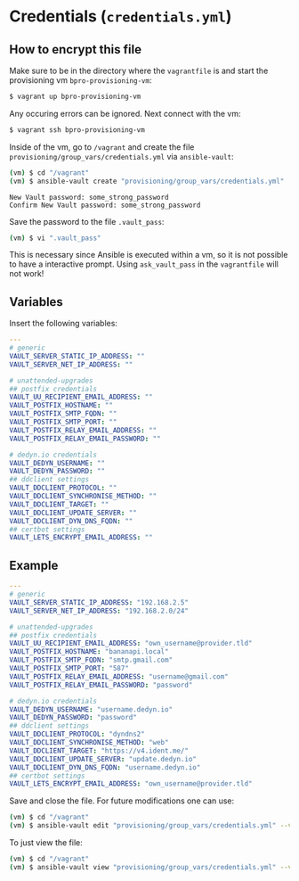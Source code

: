 # Credentials (`credentials.yml`)
## How to encrypt this file
Make sure to be in the directory where the `vagrantfile` is and start the provisioning vm `bpro-provisioning-vm`:
```bash
$ vagrant up bpro-provisioning-vm
```

Any occuring errors can be ignored. Next connect with the vm:
```bash
$ vagrant ssh bpro-provisioning-vm
```

Inside of the vm, go to `/vagrant` and create the file `provisioning/group_vars/credentials.yml` via `ansible-vault`:
```bash
(vm) $ cd "/vagrant"
(vm) $ ansible-vault create "provisioning/group_vars/credentials.yml"
```
```
New Vault password: some_strong_password
Confirm New Vault password: some_strong_password
```

Save the password to the file `.vault_pass`:
```bash
(vm) $ vi ".vault_pass"
```

This is necessary since Ansible is executed within a vm, so it is not possible to have a interactive prompt. Using `ask_vault_pass` in the `vagrantfile` will not work!

## Variables
Insert the following variables:
```yml
---
# generic
VAULT_SERVER_STATIC_IP_ADDRESS: ""
VAULT_SERVER_NET_IP_ADDRESS: ""

# unattended-upgrades
## postfix credentials
VAULT_UU_RECIPIENT_EMAIL_ADDRESS: ""
VAULT_POSTFIX_HOSTNAME: ""
VAULT_POSTFIX_SMTP_FQDN: ""
VAULT_POSTFIX_SMTP_PORT: ""
VAULT_POSTFIX_RELAY_EMAIL_ADDRESS: ""
VAULT_POSTFIX_RELAY_EMAIL_PASSWORD: ""

# dedyn.io credentials
VAULT_DEDYN_USERNAME: ""
VAULT_DEDYN_PASSWORD: ""
## ddclient settings
VAULT_DDCLIENT_PROTOCOL: ""
VAULT_DDCLIENT_SYNCHRONISE_METHOD: ""
VAULT_DDCLIENT_TARGET: ""
VAULT_DDCLIENT_UPDATE_SERVER: ""
VAULT_DDCLIENT_DYN_DNS_FQDN: ""
## certbot settings
VAULT_LETS_ENCRYPT_EMAIL_ADDRESS: ""
```

## Example
```yml
---
# generic
VAULT_SERVER_STATIC_IP_ADDRESS: "192.168.2.5"
VAULT_SERVER_NET_IP_ADDRESS: "192.168.2.0/24"

# unattended-upgrades
## postfix credentials
VAULT_UU_RECIPIENT_EMAIL_ADDRESS: "own_username@provider.tld"
VAULT_POSTFIX_HOSTNAME: "bananapi.local"
VAULT_POSTFIX_SMTP_FQDN: "smtp.gmail.com"
VAULT_POSTFIX_SMTP_PORT: "587"
VAULT_POSTFIX_RELAY_EMAIL_ADDRESS: "username@gmail.com"
VAULT_POSTFIX_RELAY_EMAIL_PASSWORD: "password"

# dedyn.io credentials
VAULT_DEDYN_USERNAME: "username.dedyn.io"
VAULT_DEDYN_PASSWORD: "password"
## ddclient settings
VAULT_DDCLIENT_PROTOCOL: "dyndns2"
VAULT_DDCLIENT_SYNCHRONISE_METHOD: "web"
VAULT_DDCLIENT_TARGET: "https://v4.ident.me/"
VAULT_DDCLIENT_UPDATE_SERVER: "update.dedyn.io"
VAULT_DDCLIENT_DYN_DNS_FQDN: "username.dedyn.io"
## certbot settings
VAULT_LETS_ENCRYPT_EMAIL_ADDRESS: "own_username@provider.tld"
```

Save and close the file. For future modifications one can use:
```bash
(vm) $ cd "/vagrant"
(vm) $ ansible-vault edit "provisioning/group_vars/credentials.yml" --vault-password-file=.vault_pass
```

To just view the file:
```bash
(vm) $ cd "/vagrant"
(vm) $ ansible-vault view "provisioning/group_vars/credentials.yml" --vault-password-file=.vault_pass
```
